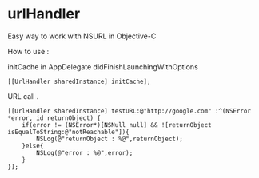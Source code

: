 urlHandler
==========

Easy way to work with NSURL in Objective-C 

How to use :

initCache in AppDelegate didFinishLaunchingWithOptions 

	[[UrlHandler sharedInstance] initCache];


URL call .

	[[UrlHandler sharedInstance] testURL:@"http://google.com" :^(NSError *error, id returnObject) {
	    if(error != (NSError*)[NSNull null] && ![returnObject isEqualToString:@"notReachable"]){
	        NSLog(@"returnObject : %@",returnObject);
	    }else{
	        NSLog(@"error : %@",error);
	    }
	}];